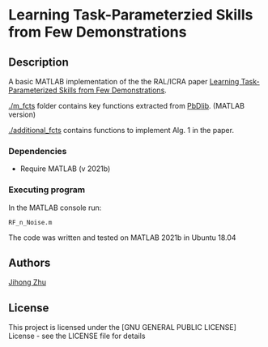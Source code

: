 # Learning Task-Parameterzied Skills from Few Demonstrations

## Description

A basic MATLAB implementation of the the RAL/ICRA paper [Learning Task-Parameterized Skills from Few Demonstrations](https://arxiv.org/pdf/2201.09975.pdf).

[./m_fcts](./m_fcts) folder contains key functions extracted from [PbDlib](https://gitlab.idiap.ch/rli/pbdlib-matlab/). (MATLAB version)

[./additional_fcts](./additional_fcts) contains functions to implement Alg. 1 in the paper.

### Dependencies

* Require MATLAB (v 2021b)

### Executing program

In the MATLAB console run:
```
RF_n_Noise.m
```
The code was written and tested on MATLAB 2021b in Ubuntu 18.04

## Authors
[Jihong Zhu](https://jihong-zhu.github.io/)


## License

This project is licensed under the [GNU GENERAL PUBLIC LICENSE] License - see the LICENSE file for details
